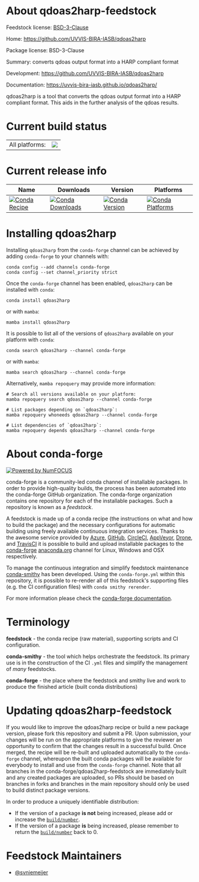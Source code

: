 About qdoas2harp-feedstock
==========================

Feedstock license: [BSD-3-Clause](https://github.com/conda-forge/qdoas2harp-feedstock/blob/main/LICENSE.txt)

Home: https://github.com/UVVIS-BIRA-IASB/qdoas2harp

Package license: BSD-3-Clause

Summary: converts qdoas output format into a HARP compliant format

Development: https://github.com/UVVIS-BIRA-IASB/qdoas2harp

Documentation: https://uvvis-bira-iasb.github.io/qdoas2harp/

qdoas2harp is a tool that converts the qdoas output format into a HARP compliant format.
This aids in the further analysis of the qdoas results.


Current build status
====================


<table><tr><td>All platforms:</td>
    <td>
      <a href="https://dev.azure.com/conda-forge/feedstock-builds/_build/latest?definitionId=21307&branchName=main">
        <img src="https://dev.azure.com/conda-forge/feedstock-builds/_apis/build/status/qdoas2harp-feedstock?branchName=main">
      </a>
    </td>
  </tr>
</table>

Current release info
====================

| Name | Downloads | Version | Platforms |
| --- | --- | --- | --- |
| [![Conda Recipe](https://img.shields.io/badge/recipe-qdoas2harp-green.svg)](https://anaconda.org/conda-forge/qdoas2harp) | [![Conda Downloads](https://img.shields.io/conda/dn/conda-forge/qdoas2harp.svg)](https://anaconda.org/conda-forge/qdoas2harp) | [![Conda Version](https://img.shields.io/conda/vn/conda-forge/qdoas2harp.svg)](https://anaconda.org/conda-forge/qdoas2harp) | [![Conda Platforms](https://img.shields.io/conda/pn/conda-forge/qdoas2harp.svg)](https://anaconda.org/conda-forge/qdoas2harp) |

Installing qdoas2harp
=====================

Installing `qdoas2harp` from the `conda-forge` channel can be achieved by adding `conda-forge` to your channels with:

```
conda config --add channels conda-forge
conda config --set channel_priority strict
```

Once the `conda-forge` channel has been enabled, `qdoas2harp` can be installed with `conda`:

```
conda install qdoas2harp
```

or with `mamba`:

```
mamba install qdoas2harp
```

It is possible to list all of the versions of `qdoas2harp` available on your platform with `conda`:

```
conda search qdoas2harp --channel conda-forge
```

or with `mamba`:

```
mamba search qdoas2harp --channel conda-forge
```

Alternatively, `mamba repoquery` may provide more information:

```
# Search all versions available on your platform:
mamba repoquery search qdoas2harp --channel conda-forge

# List packages depending on `qdoas2harp`:
mamba repoquery whoneeds qdoas2harp --channel conda-forge

# List dependencies of `qdoas2harp`:
mamba repoquery depends qdoas2harp --channel conda-forge
```


About conda-forge
=================

[![Powered by
NumFOCUS](https://img.shields.io/badge/powered%20by-NumFOCUS-orange.svg?style=flat&colorA=E1523D&colorB=007D8A)](https://numfocus.org)

conda-forge is a community-led conda channel of installable packages.
In order to provide high-quality builds, the process has been automated into the
conda-forge GitHub organization. The conda-forge organization contains one repository
for each of the installable packages. Such a repository is known as a *feedstock*.

A feedstock is made up of a conda recipe (the instructions on what and how to build
the package) and the necessary configurations for automatic building using freely
available continuous integration services. Thanks to the awesome service provided by
[Azure](https://azure.microsoft.com/en-us/services/devops/), [GitHub](https://github.com/),
[CircleCI](https://circleci.com/), [AppVeyor](https://www.appveyor.com/),
[Drone](https://cloud.drone.io/welcome), and [TravisCI](https://travis-ci.com/)
it is possible to build and upload installable packages to the
[conda-forge](https://anaconda.org/conda-forge) [anaconda.org](https://anaconda.org/)
channel for Linux, Windows and OSX respectively.

To manage the continuous integration and simplify feedstock maintenance
[conda-smithy](https://github.com/conda-forge/conda-smithy) has been developed.
Using the ``conda-forge.yml`` within this repository, it is possible to re-render all of
this feedstock's supporting files (e.g. the CI configuration files) with ``conda smithy rerender``.

For more information please check the [conda-forge documentation](https://conda-forge.org/docs/).

Terminology
===========

**feedstock** - the conda recipe (raw material), supporting scripts and CI configuration.

**conda-smithy** - the tool which helps orchestrate the feedstock.
                   Its primary use is in the construction of the CI ``.yml`` files
                   and simplify the management of *many* feedstocks.

**conda-forge** - the place where the feedstock and smithy live and work to
                  produce the finished article (built conda distributions)


Updating qdoas2harp-feedstock
=============================

If you would like to improve the qdoas2harp recipe or build a new
package version, please fork this repository and submit a PR. Upon submission,
your changes will be run on the appropriate platforms to give the reviewer an
opportunity to confirm that the changes result in a successful build. Once
merged, the recipe will be re-built and uploaded automatically to the
`conda-forge` channel, whereupon the built conda packages will be available for
everybody to install and use from the `conda-forge` channel.
Note that all branches in the conda-forge/qdoas2harp-feedstock are
immediately built and any created packages are uploaded, so PRs should be based
on branches in forks and branches in the main repository should only be used to
build distinct package versions.

In order to produce a uniquely identifiable distribution:
 * If the version of a package **is not** being increased, please add or increase
   the [``build/number``](https://docs.conda.io/projects/conda-build/en/latest/resources/define-metadata.html#build-number-and-string).
 * If the version of a package **is** being increased, please remember to return
   the [``build/number``](https://docs.conda.io/projects/conda-build/en/latest/resources/define-metadata.html#build-number-and-string)
   back to 0.

Feedstock Maintainers
=====================

* [@svniemeijer](https://github.com/svniemeijer/)


